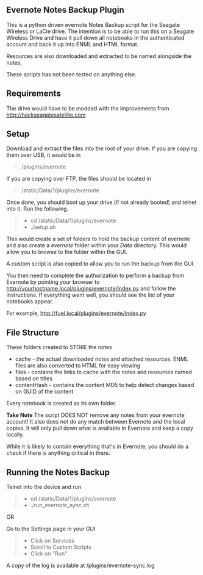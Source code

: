 Evernote Notes Backup Plugin
----------------------------

This is a python driven evernote Notes Backup script for the Seagate Wireless or LaCie drive.
The intention is to be able to run this on a Seagate Wireless Drive and have it pull down all
notebooks in the authenticated account and back it up into ENML and HTML format.

Resources are also downloaded and extracted to be named alongside the notes.

These scripts has not been tested on anything else.

Requirements
------------
The drive would have to be modded with the improvements from http://hackseagatesatellite.com

Setup
----
Download and extract the files into the root of your drive.
If you are copying them over USB, it would be in
> /plugins/evernote

If you are copying over FTP, the files should be located in
> /static/Data/1/plugins/evernote

Once done, you should boot up your drive (if not already booted) and telnet into it. Run the following.
> * cd /static/Data/1/plugins/evernote
> * ./setup.sh

This would create a set of folders to hold the backup content of evernote and also create a *evernote* folder within your *Data* directory. This would allow you to browse to the folder within the GUI.

A custom script is also copied to allow you to run the backup from the GUI.

You then need to complete the authorization to perform a backup from Evernote by pointing your browser to http://yourhostname.local/plugins/evernote/index.py and follow the instructions. If everything went well, you should see the list of your notebooks appear.

For example, http://fuel.local/plugins/evernote/index.py

File Structure
--------------
These folders created to STORE the notes
* cache - the actual downloaded notes and attached resources. ENML files are also converted to HTML for easy viewing
* files - contains the links to cache with the notes and resources named based on titles
* contentHash - contains the content MD5 to help detect changes based on GUID of the content

Every notebook is created as its own folder. 

**Take Note** The script DOES NOT remove any notes from your evernote account! It also does not do any match between Evernote and the local copies. It will only pull down what is available in Evernote and keep a copy locally.

While it is likely to contain everything that's in Evernote, you should do a check if there is anything critical in there.

Running the Notes Backup
------------------------
Telnet into the device and run
> * cd /static/Data/1/plugins/evernote
> * ./run_evernote_sync.sh

OR

Go to the Settings page in your GUI
> * Click on Services
> * Scroll to Custom Scripts
> * Click on "Run"

A copy of the log is available at /plugins/evernote-sync.log

